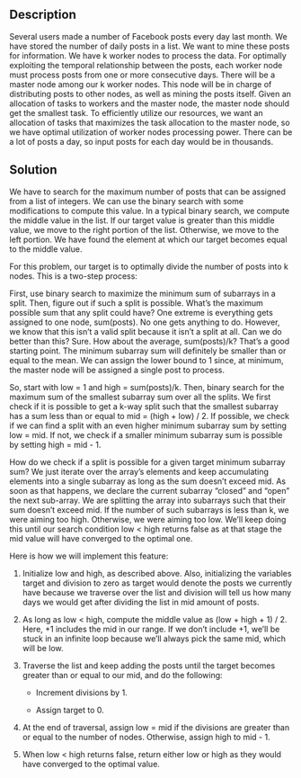 ## Description

Several users made a number of Facebook posts every day last month. We have stored the number of daily posts in a list. We want to mine these posts for information. We have k worker nodes to process the data. For optimally exploiting the temporal relationship between the posts, each worker node must process posts from one or more consecutive days. There will be a master node among our k worker nodes. This node will be in charge of distributing posts to other nodes, as well as mining the posts itself. Given an allocation of tasks to workers and the master node, the master node should get the smallest task. To efficiently utilize our resources, we want an allocation of tasks that maximizes the task allocation to the master node, so we have optimal utilization of worker nodes processing power. There can be a lot of posts a day, so input posts for each day would be in thousands.


## Solution

We have to search for the maximum number of posts that can be assigned from a list of integers. We can use the binary search with some modifications to compute this value. In a typical binary search, we compute the middle value in the list. If our target value is greater than this middle value, we move to the right portion of the list. Otherwise, we move to the left portion. We have found the element at which our target becomes equal to the middle value.

For this problem, our target is to optimally divide the number of posts into k nodes. This is a two-step process:

First, use binary search to maximize the minimum sum of subarrays in a split.
Then, figure out if such a split is possible.
What’s the maximum possible sum that any split could have? One extreme is everything gets assigned to one node, sum(posts). No one gets anything to do. However, we know that this isn’t a valid split because it isn’t a split at all. Can we do better than this? Sure. How about the average, sum(posts)/k? That’s a good starting point. The minimum subarray sum will definitely be smaller than or equal to the mean. We can assign the lower bound to 1 since, at minimum, the master node will be assigned a single post to process.

So, start with low = 1 and high = sum(posts)/k. Then, binary search for the maximum sum of the smallest subarray sum over all the splits. We first check if it is possible to get a k-way split such that the smallest subarray has a sum less than or equal to mid = (high + low) / 2. If possible, we check if we can find a split with an even higher minimum subarray sum by setting low = mid. If not, we check if a smaller minimum subarray sum is possible by setting high = mid - 1.

How do we check if a split is possible for a given target minimum subarray sum? We just iterate over the array’s elements and keep accumulating elements into a single subarray as long as the sum doesn’t exceed mid. As soon as that happens, we declare the current subarray “closed” and “open” the next sub-array. We are splitting the array into subarrays such that their sum doesn’t exceed mid. If the number of such subarrays is less than k, we were aiming too high. Otherwise, we were aiming too low. We’ll keep doing this until our search condition low < high returns false as at that stage the mid value will have converged to the optimal one.

Here is how we will implement this feature:

1. Initialize low and high, as described above. Also, initializing the variables target and division to zero as target would denote the posts we currently have because we traverse over the list and division will tell us how many days we would get after dividing the list in mid amount of posts.

2. As long as low < high, compute the middle value as (low + high + 1) / 2. Here, +1 includes the mid in our range. If we don’t include +1, we’ll be stuck in an infinite loop because we’ll always pick the same mid, which will be low.

3. Traverse the list and keep adding the posts until the target becomes greater than or equal to our mid, and do the following:

	* Increment divisions by 1.

	* Assign target to 0.

4. At the end of traversal, assign low = mid if the divisions are greater than or equal to the number of nodes. Otherwise, assign high to mid - 1.

5. When low < high returns false, return either low or high as they would have converged to the optimal value.












